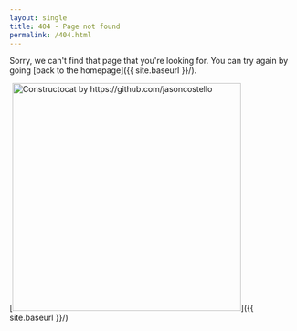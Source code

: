 ```yaml
---
layout: single
title: 404 - Page not found
permalink: /404.html
---
```


Sorry, we can't find that page that you're looking for. You can try again by going [back to the homepage]({{ site.baseurl }}/).

[<img src="{{ site.baseurl }}/images/404.jpg" alt="Constructocat by https://github.com/jasoncostello" style="width: 400px;"/>]({{ site.baseurl }}/)
